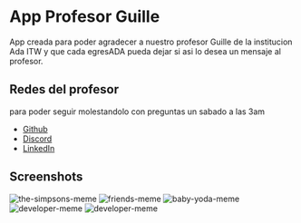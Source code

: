 
# App Profesor Guille

App creada para poder agradecer a nuestro profesor Guille de la institucion Ada ITW y que cada egresADA pueda dejar si asi lo desea un mensaje al profesor.




## Redes del profesor
para poder seguir molestandolo con preguntas un sabado a las 3am
 - [Github](https://github.com/AngelGuillermoMontania)
 - [Discord](https://discord.com/users/958503795426492447)
 - [LinkedIn](https://www.linkedin.com/in/angel-guillermo-montania/)

 



## Screenshots

![the-simpsons-meme](public/memes.jpg)
![friends-meme](public/memes(0).jpeg)
![baby-yoda-meme](public/memes(1).jpg)
![developer-meme](public/memes(2).jpg)
![developer-meme](public/memes(3).jpg)

